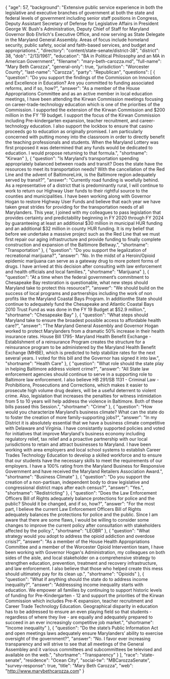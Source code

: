 {
  "age": 57,
  "background": "Extensive public service experience in both the legislative and executive branches of government at both the state and federal levels of government including senior staff positions in Congress, Deputy Assistant Secretary of Defense for Legislative Affairs in President George W. Bush's Administration, Deputy Chief of Staff for Maryland Governor Bob Ehrlich's Executive Office, and now serving as State Delegate in the Maryland General Assembly.  Areas of focus include homeland security, public safety, social and faith-based services, and budget and appropriations.",
  "directory": "content/state-senate/district-38",
  "district": 38,
  "dob": "2/13/1961",
  "education": "BA in Political Philosophy and an MA in American Government",
  "filename": "mary-beth-carozza.md",
  "full-name": "Mary Beth Carozza",
  "general-only": true,
  "jurisdiction": "Worcester County",
  "last-name": "Carozza",
  "party": "Republican",
  "questions": [
    {
      "question": "Do you support the findings of the Commission on Innovation and Excellence in Education? Are you committed to funding associated reforms, and if so, how?",
      "answer": "As a member of the House Appropriations Committee and as an active member in local education meetings,  I have been attending the Kirwan Commission meetings focusing on career-trade-technology education which is one of the priorities of the Commission.  I supported the extension of the Kirwan Commission and $200 million in the FY '19  budget.  I   support the focus of the Kirwan Commission including Pre-kindergarten expansion, teacher recruitment, and career-technology education.  I also support the lockbox to ensure that casino proceeds go to education as originally promised.  I am particularly concerned with putting money into the classroom in order to directly benefit the teaching professionals and students. When the Maryland Lottery was first proposed it was determined that any funds would be dedicated to education. I would propose returning to that formula.",
      "shortname": "Kirwan"
    },
    {
      "question": "Is Maryland’s transportation spending appropriately balanced between roads and transit? Does the state have the resources to meet its transportation needs? With the cancellation of the Red Line and the advent of BaltimoreLink, is the Baltimore region adequately served by transit?",
      "answer": "Currently road funding is woefully behind. As a representative of a district that is predominantly rural, I will continue to work  to return our Highway User funds to their rightful source to the counties and municipalities. I have been working along with Governor Hogan to restore Highway User Funds and believe that each year we have taken great strides for providing for the transportation needs of all Marylanders.  This year, I joined with my colleagues to pass legislation that provides certainty and predictability beginning in FY 2020 through FY  2024  by guaranteeing at least an additional $30 million in municipal HUR funding and an additional $32 million in county HUR  funding.  It is my belief that before we undertake a massive project such as the Red Line that we must first repair our aging infrastructure and provide funding to finally complete construction and expansion of the Baltimore Beltway.",
      "shortname": "Transportation"
    },
    {
      "question": "Do you support the legalization of recreational marijuana?",
      "answer": "No. In the midst  of a Heroin/Opioid epidemic marijuana can serve as a gateway drug to more potent forms of drugs. I have arrived at this decision after consulting with law enforcement and health officials and local families.",
      "shortname": "Marijuana"
    },
    {
      "question": "At a time when the federal government’s commitment to Chesapeake Bay restoration is questionable, what new steps should Maryland take to protect this resource?",
      "answer": "We should build on the success of local programs and partnerships including the work of non profits like the Maryland Coastal Bays Program.  In additionthe State should continue to adequately fund the Chesapeake and Atlantic Coastal Bays 2010 Trust Fund as was done in the FY 19 Budget at $52.9 million.",
      "shortname": "Chesapeake Bay"
    },
    {
      "question": "What steps should Maryland take to ensure the broadest possible access to affordable health care?",
      "answer": "The Maryland General Assembly and Governor Hogan worked to protect Marylanders from a dramatic 50% increase in their health insurance rates. House Bill 1795- Maryland Health Benefit Exchange - Establishment of a reinsurance Program creates the structure for a reinsurance program to be administered by the Maryland Health Benefit Exchange (MHBE), which is predicted to help stabilize rates for the next several years. I voted for this bill and the Governor has signed it into law.",
      "shortname": "Health Care"
    },
    {
      "question": "What role should the state play in helping Baltimore address violent crime?",
      "answer": "All State law enforcement agencies should continue to serve in a supporting role to Baltimore law enforcement. I also believe HB 291/SB 1131 - Criminal Law - Prohibitions, Prosecutions and Corrections, which makes it easier to prosecute high volume drug dealers, will be a useful deterrent to violent crime. Also, legislation that increases the penalties for witness intimidation from 5 to 10 years will help address the violence in Baltimore. Both of these bills passed this Session.",
      "shortname": "Crime"
    },
    {
      "question": "How would you characterize Maryland’s business climate? What can the state do to foster the creation of more family-supporting jobs?",
      "answer": "In my District it is absolutely essential that we have a business climate competitive with Delaware and Virginia. I have consistantly supported policies and voted for initiatives that improve Maryland's business economy including regulatory relief, tax relief and a proactive partnership with our local jurisdictions to retain and attract businesses to Maryland. I have been working with area employers and local school systems to establish Career Trades Technology Education to develop a skilled workforce and to ensure that our students have the necessary skills to meet the requirements of our employers. I have a 100% rating from the Maryland Business for Responsive Government and have received the Maryland Retailers Association Award.",
      "shortname": "Business Climate"
    },
    {
      "question": "Do you support the creation of a non-partisan, independent body to draw legislative and congressional district maps after each census?",
      "answer": "Yes.",
      "shortname": "Redistricting"
    },
    {
      "question": "Does the Law Enforcement Officers Bill of Rights adequately balance protections for police and the public? Should it be changed, and if so, how?",
      "answer": "For the most part, I believe the current Law Enforcement Officers Bill of Rights adequately balances the protections for police and the public. Since I am aware that there are some flaws, I would be willing to consider some changes to improve the current policy after consultation with stakeholders affected by the policy.",
      "shortname": "LEOBR"
    },
    {
      "question": "What strategy would you adopt to address the opioid addiction and overdose crisis?",
      "answer": "As a member of the House Health Appropriations Committee and a member of the Worcester Opioid Intervention team, I have been working with Governor Hogan's Administration, my colleagues on both sides of the aisle, and local stakeholder on a comprehensive strategy to strengthen education, prevention, treatment and recovery infrastructure, and law enforcement. I also believe that those who helped create this mess should ultimately pay for its clean up.",
      "shortname": "Opioids"
    },
    {
      "question": "What if anything should the state do to address income inequality?",
      "answer": "Addresssing income inequality starts with education. We empower all families by continuing to support historic levels of funding for Pre-Kindergarten - 12 and support the priorities of the Kirwan Commission which includes Pre-K expansion, teacher recruitment and Career Trade Technology Education. Geographical disparity in education has to be addressed to ensure an  even playing field so that students - regardless of where they live - are equally and adequately prepared to succeed in an ever increasingly competitive job market.",
      "shortname": "Income inequality"
    },
    {
      "question": "Do the state’s Public Information Act and open meetings laws adequately ensure Marylanders’ ability to exercise oversight of the government?",
      "answer": "No. I favor ever increasing transparency  and will strive to see that all meetings of the General Assembley and it various committees and subcommittees be televised and available on the web.",
      "shortname": "Transparency"
    }
  ],
  "race": "state-senate",
  "residence": "Ocean City",
  "social-tw": "MBCarozzaSenate",
  "survey-response": true,
  "title": "Mary Beth Carozza",
  "web": "http://www.marybethcarozza.com"
}
